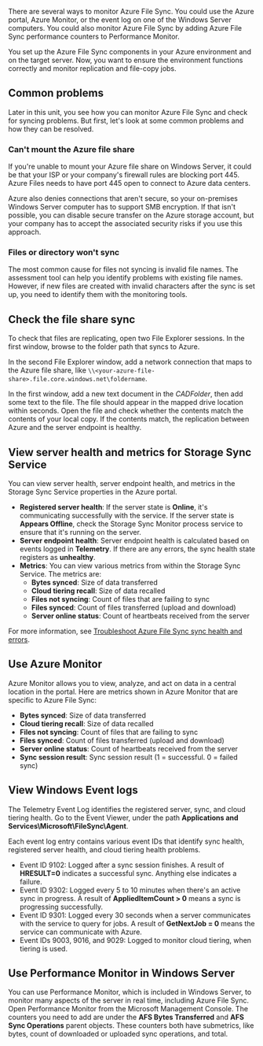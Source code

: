 There are several ways to monitor Azure File Sync. You could use the Azure portal, Azure Monitor, or the event log on one of the Windows Server computers. You could also monitor Azure File Sync by adding Azure File Sync performance counters to Performance Monitor.

You set up the Azure File Sync components in your Azure environment and on the target server. Now, you want to ensure the environment functions correctly and monitor replication and file-copy jobs.

## Common problems

Later in this unit, you see how you can monitor Azure File Sync and check for syncing problems. But first, let's look at some common problems and how they can be resolved.

### Can't mount the Azure file share

If you're unable to mount your Azure file share on Windows Server, it could be that your ISP or your company's firewall rules are blocking port 445. Azure Files needs to have port 445 open to connect to Azure data centers.

Azure also denies connections that aren't secure, so your on-premises Windows Server computer has to support SMB encryption. If that isn't possible, you can disable secure transfer on the Azure storage account, but your company has to accept the associated security risks if you use this approach.

### Files or directory won't sync

The most common cause for files not syncing is invalid file names. The assessment tool can help you identify problems with existing file names. However, if new files are created with invalid characters after the sync is set up, you need to identify them with the monitoring tools.

## Check the file share sync

To check that files are replicating, open two File Explorer sessions. In the first window, browse to the folder path that syncs to Azure.

In the second File Explorer window, add a network connection that maps to the Azure file share, like `\\<your-azure-file-share>.file.core.windows.net\foldername`.

In the first window, add a new text document in the *CADFolder*, then add some text to the file. The file should appear in the mapped drive location within seconds. Open the file and check whether the contents match the contents of your local copy. If the contents match, the replication between Azure and the server endpoint is healthy.

## View server health and metrics for Storage Sync Service

You can view server health, server endpoint health, and metrics in the Storage Sync Service properties in the Azure portal.

- **Registered server health**: If the server state is **Online**, it's communicating successfully with the service. If the server state is **Appears Offline**, check the Storage Sync Monitor process service to ensure that it's running on the server.
- **Server endpoint health**: Server endpoint health is calculated based on events logged in **Telemetry**. If there are any errors, the sync health state registers as **unhealthy**.
- **Metrics**: You can view various metrics from within the Storage Sync Service. The metrics are:
  - **Bytes synced**: Size of data transferred
  - **Cloud tiering recall**: Size of data recalled
  - **Files not syncing**: Count of files that are failing to sync
  - **Files synced**: Count of files transferred (upload and download)
  - **Server online status**: Count of heartbeats received from the server

For more information, see [Troubleshoot Azure File Sync sync health and errors](/troubleshoot/azure/azure-storage/files/file-sync/file-sync-troubleshoot-sync-errors).

## Use Azure Monitor

Azure Monitor allows you to view, analyze, and act on data in a central location in the portal. Here are metrics shown in Azure Monitor that are specific to Azure File Sync:

- **Bytes synced**: Size of data transferred
- **Cloud tiering recall**: Size of data recalled
- **Files not syncing**: Count of files that are failing to sync
- **Files synced**: Count of files transferred (upload and download)
- **Server online status**: Count of heartbeats received from the server
- **Sync session result**: Sync session result (1 = successful. 0 = failed sync)

## View Windows Event logs

The Telemetry Event Log identifies the registered server, sync, and cloud tiering health. Go to the Event Viewer, under the path **Applications and Services\Microsoft\FileSync\Agent**.

Each event log entry contains various event IDs that identify sync health, registered server health, and cloud tiering health problems.

- Event ID 9102: Logged after a sync session finishes. A result of **HRESULT=0** indicates a successful sync. Anything else indicates a failure.
- Event ID 9302: Logged every 5 to 10 minutes when there's an active sync in progress. A result of **AppliedItemCount > 0** means a sync is progressing successfully.
- Event ID 9301: Logged every 30 seconds when a server communicates with the service to query for jobs. A result of **GetNextJob = 0** means the service can communicate with Azure.
- Event IDs 9003, 9016, and 9029: Logged to monitor cloud tiering, when tiering is used.

## Use Performance Monitor in Windows Server

You can use Performance Monitor, which is included in Windows Server, to monitor many aspects of the server in real time, including Azure File Sync. Open Performance Monitor from the Microsoft Management Console. The counters you need to add are under the **AFS Bytes Transferred** and **AFS Sync Operations** parent objects. These counters both have submetrics, like bytes, count of downloaded or uploaded sync operations, and total.
